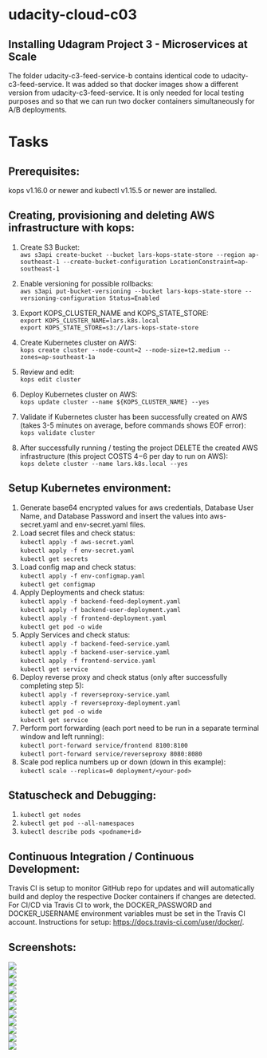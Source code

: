 # udacity-cloud-c03

## Installing Udagram Project 3 - Microservices at Scale

The folder udacity-c3-feed-service-b contains identical code to udacity-c3-feed-service. It was added so that docker images show a different version from udacity-c3-feed-service. It is only needed for local testing purposes and so that we can run two docker containers simultaneously for A/B deployments.

# Tasks

## Prerequisites:

kops v1.16.0 or newer and kubectl v1.15.5 or newer are installed.

## Creating, provisioning and deleting AWS infrastructure with kops:

1. Create S3 Bucket:<br/>
   `aws s3api create-bucket --bucket lars-kops-state-store --region ap-southeast-1 --create-bucket-configuration LocationConstraint=ap-southeast-1`<br/>
2. Enable versioning for possible rollbacks:<br/>
   `aws s3api put-bucket-versioning --bucket lars-kops-state-store --versioning-configuration Status=Enabled`<br/>
3. Export KOPS_CLUSTER_NAME and KOPS_STATE_STORE:<br/>
   `export KOPS_CLUSTER_NAME=lars.k8s.local`<br/>
   `export KOPS_STATE_STORE=s3://lars-kops-state-store`<br/>
4. Create Kubernetes cluster on AWS:<br/>
   `kops create cluster --node-count=2 --node-size=t2.medium --zones=ap-southeast-1a`<br/>
5. Review and edit:<br/>
   `kops edit cluster`<br/>
6. Deploy Kubernetes cluster on AWS:<br/>
   `kops update cluster --name ${KOPS_CLUSTER_NAME} --yes`<br/>
7. Validate if Kubernetes cluster has been successfully created on AWS (takes 3-5 minutes on average, before commands shows EOF error):<br/>
   `kops validate cluster`<br/>

8. After successfully running / testing the project DELETE the created AWS infrastructure (this project COSTS $4-$6 per day to run on AWS):<br/>
   `kops delete cluster --name lars.k8s.local --yes`<br/>

## Setup Kubernetes environment:

1. Generate base64 encrypted values for aws credentials, Database User Name, and Database Password and insert the values into aws-secret.yaml and env-secret.yaml files.
2. Load secret files and check status:<br/>
   `kubectl apply -f aws-secret.yaml`<br/>
   `kubectl apply -f env-secret.yaml`<br/>
   `kubectl get secrets`<br/>
3. Load config map and check status:<br/>
   `kubectl apply -f env-configmap.yaml`<br/>
   `kubectl get configmap`<br/>
4. Apply Deployments and check status:<br/>
   `kubectl apply -f backend-feed-deployment.yaml`<br/>
   `kubectl apply -f backend-user-deployment.yaml`<br/>
   `kubectl apply -f frontend-deployment.yaml`<br/>
   `kubectl get pod -o wide`<br/>
5. Apply Services and check status:<br/>
   `kubectl apply -f backend-feed-service.yaml`<br/>
   `kubectl apply -f backend-user-service.yaml`<br/>
   `kubectl apply -f frontend-service.yaml`<br/>
   `kubectl get service`<br/>
6. Deploy reverse proxy and check status (only after successfully completing step 5):<br/>
   `kubectl apply -f reverseproxy-service.yaml`<br/>
   `kubectl apply -f reverseproxy-deployment.yaml`<br/>
   `kubectl get pod -o wide`<br/>
   `kubectl get service`<br/>
7. Perform port forwarding (each port need to be run in a separate terminal window and left running):<br/>
   `kubectl port-forward service/frontend 8100:8100`<br/>
   `kubectl port-forward service/reverseproxy 8080:8080`<br/>
8. Scale pod replica numbers up or down (down in this example):<br/>
   `kubectl scale --replicas=0 deployment/<your-pod>`<br/>

## Statuscheck and Debugging:

1. `kubectl get nodes`
2. `kubectl get pod --all-namespaces`
3. `kubectl describe pods <podname+id>`

## Continuous Integration / Continuous Development:

Travis CI is setup to monitor GitHub repo for updates and will automatically build and deploy the respective Docker containers if changes are detected.
For CI/CD via Travis CI to work, the DOCKER_PASSWORD and DOCKER_USERNAME environment variables must be set in the Travis CI account. Instructions for setup: https://docs.travis-ci.com/user/docker/.

## Screenshots:

![](course-03/exercises/screenshots/1.%20DockerHub.png)<br/>
![](course-03/exercises/screenshots/2.%20Local%20Containers.png)<br/>
![](course-03/exercises/screenshots/2.1%20Local%20Containers.png)<br/>
![](course-03/exercises/screenshots/2.2%20Local%20Containers.png)<br/>
![](course-03/exercises/screenshots/3.%20AWS%20Kubernetes%20Cluster.png)<br/>
![](course-03/exercises/screenshots/3.1%20AWS%20Kubernetes%20Cluster%20Running.png)<br/>
![](course-03/exercises/screenshots/3.2%20AWS%20Kubernetes%20Cluster%20Running.png)<br/>
![](course-03/exercises/screenshots/3.3%20AWS%20Kubernetes%20Cluster%20Running.png)<br/>
![](course-03/exercises/screenshots/4.%20Travis-CI.png)<br/>
![](course-03/exercises/screenshots/4.1%20Travis-CI%20Dev-Branch%20Docker%20Push.png)<br/>
![](course-03/exercises/screenshots/4.2%20Travis-CI%20Master-Branch%20Docker%20Push.png)<br/>

